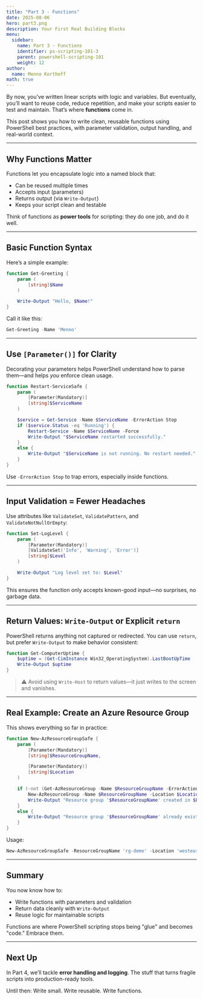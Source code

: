 ```yaml
---
title: "Part 3 - Functions"
date: 2025-08-06
hero: part3.png
description: Your First Real Building Blocks
menu:
  sidebar:
    name: Part 3 - Functions
    identifier: ps-scripting-101-3
    parent: powershell-scripting-101
    weight: 12
author:
  name: Menno Korthoff
math: true
---
```


By now, you’ve written linear scripts with logic and variables. But eventually, you’ll want to reuse code, reduce repetition, and make your scripts easier to test and maintain. That’s where **functions** come in.

This post shows you how to write clean, reusable functions using PowerShell best practices, with parameter validation, output handling, and real-world context.

---

## Why Functions Matter

Functions let you encapsulate logic into a named block that:

* Can be reused multiple times
* Accepts input (parameters)
* Returns output (via `Write-Output`)
* Keeps your script clean and testable

Think of functions as **power tools** for scripting: they do one job, and do it well.

---

## Basic Function Syntax

Here’s a simple example:

```powershell
function Get-Greeting {
    param (
        [string]$Name
    )

    Write-Output "Hello, $Name!"
}
```

Call it like this:

```powershell
Get-Greeting -Name 'Menno'
```

---

## Use `[Parameter()]` for Clarity

Decorating your parameters helps PowerShell understand how to parse them—and helps *you* enforce clean usage.

```powershell
function Restart-ServiceSafe {
    param (
        [Parameter(Mandatory)]
        [string]$ServiceName
    )

    $service = Get-Service -Name $ServiceName -ErrorAction Stop
    if ($service.Status -eq 'Running') {
        Restart-Service -Name $ServiceName -Force
        Write-Output "$ServiceName restarted successfully."
    }
    else {
        Write-Output "$ServiceName is not running. No restart needed."
    }
}
```

Use `-ErrorAction Stop` to trap errors, especially inside functions.

---

## Input Validation = Fewer Headaches

Use attributes like `ValidateSet`, `ValidatePattern`, and `ValidateNotNullOrEmpty`:

```powershell
function Set-LogLevel {
    param (
        [Parameter(Mandatory)]
        [ValidateSet('Info', 'Warning', 'Error')]
        [string]$Level
    )

    Write-Output "Log level set to: $Level"
}
```

This ensures the function only accepts known-good input—no surprises, no garbage data.

---

## Return Values: `Write-Output` or Explicit `return`

PowerShell returns anything not captured or redirected. You can use `return`, but prefer `Write-Output` to make behavior consistent:

```powershell
function Get-ComputerUptime {
    $uptime = (Get-CimInstance Win32_OperatingSystem).LastBootUpTime
    Write-Output $uptime
}
```

> ⚠️ Avoid using `Write-Host` to return values—it just writes to the screen and vanishes.

---

## Real Example: Create an Azure Resource Group

This shows everything so far in practice:

```powershell
function New-AzResourceGroupSafe {
    param (
        [Parameter(Mandatory)]
        [string]$ResourceGroupName,

        [Parameter(Mandatory)]
        [string]$Location
    )

    if (-not (Get-AzResourceGroup -Name $ResourceGroupName -ErrorAction SilentlyContinue)) {
        New-AzResourceGroup -Name $ResourceGroupName -Location $Location | Out-Null
        Write-Output "Resource group '$ResourceGroupName' created in $Location."
    }
    else {
        Write-Output "Resource group '$ResourceGroupName' already exists."
    }
}
```

Usage:

```powershell
New-AzResourceGroupSafe -ResourceGroupName 'rg-demo' -Location 'westeurope'
```

---

## Summary

You now know how to:

* Write functions with parameters and validation
* Return data cleanly with `Write-Output`
* Reuse logic for maintainable scripts

Functions are where PowerShell scripting stops being "glue" and becomes "code." Embrace them.

---

## Next Up

In Part 4, we’ll tackle **error handling and logging**. The stuff that turns fragile scripts into production-ready tools.

Until then:
Write small. Write reusable. Write functions.
